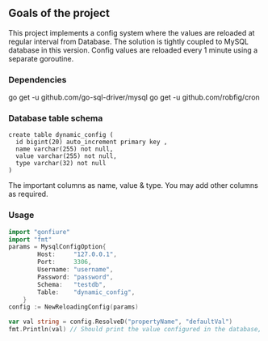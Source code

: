 ## Goals of the project

This project implements a config system where the values are reloaded at regular interval from Database. The solution is tightly coupled to MySQL database in this version. Config values are reloaded every 1 minute using a separate goroutine.

### Dependencies

[comment]: # (For Mysql driver)
go get -u github.com/go-sql-driver/mysql
go get -u github.com/robfig/cron

### Database table schema

```mysql
create table dynamic_config (
  id bigint(20) auto_increment primary key ,
  name varchar(255) not null,
  value varchar(255) not null,
  type varchar(32) not null
)
```

The important columns as name, value & type. You may add other columns as required.

### Usage

```go
import "gonfiure"
import "fmt"
params = MysqlConfigOption{
		Host:     "127.0.0.1",
		Port:     3306,
		Username: "username",
		Password: "password",
		Schema:   "testdb",
		Table:    "dynamic_config",
	}
config := NewReloadingConfig(params)

var val string = config.ResolveD("propertyName", "defaultVal")
fmt.Println(val) // Should print the value configured in the database, else defaultVal

```